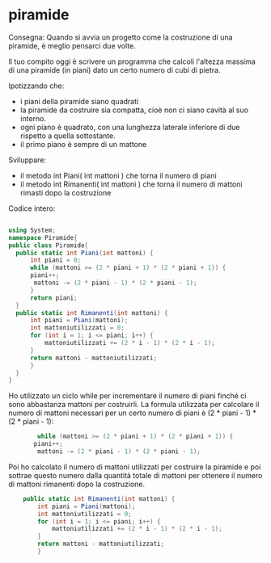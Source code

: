# piramide

Consegna:
Quando si avvia un progetto come la costruzione di una piramide, è meglio pensarci due volte.

Il tuo compito oggi è scrivere un programma che calcoli l'altezza massima di una piramide (in piani) dato un certo numero di cubi di pietra.

Ipotizzando che:

- i piani della piramide siano quadrati
- la piramide da costruire sia compatta, cioè non ci siano cavità al suo interno. 
- ogni piano è quadrato, con una lunghezza laterale inferiore di due rispetto a quella sottostante.
- il primo piano è sempre di un mattone

Sviluppare:
- il metodo int Piani( int mattoni ) che torna il numero di piani
- il metodo int Rimanenti( int mattoni ) che torna il numero di mattoni rimasti dopo la costruzione


 Codice intero:
  ```C#
  
  using System;
namespace Piramide{
public class Piramide{
    public static int Piani(int mattoni) {
        int piani = 0;
        while (mattoni >= (2 * piani + 1) * (2 * piani + 1)) {
        piani++;
         mattoni -= (2 * piani - 1) * (2 * piani - 1);
        }
        return piani;
    }
    public static int Rimanenti(int mattoni) {
        int piani = Piani(mattoni);
        int mattoniutilizzati = 0;
        for (int i = 1; i <= piani; i++) {
            mattoniutilizzati += (2 * i - 1) * (2 * i - 1);
        }
        return mattoni - mattoniutilizzati;
        }
    }
}
   ```

 Ho utilizzato un ciclo while per incrementare il numero di piani finché ci sono abbastanza mattoni per costruirli.
 La formula utilizzata per calcolare il numero di mattoni necessari per un certo numero di piani è (2 * piani - 1) * (2 * piani - 1):
 ```C#
         while (mattoni >= (2 * piani + 1) * (2 * piani + 1)) {
        piani++;
         mattoni -= (2 * piani - 1) * (2 * piani - 1);
 ```
 
Poi ho calcolato il numero di mattoni utilizzati per costruire la piramide e poi sottrae questo numero dalla quantità totale di mattoni per ottenere il numero di mattoni rimanenti dopo la costruzione.

```C#
    public static int Rimanenti(int mattoni) {
        int piani = Piani(mattoni);
        int mattoniutilizzati = 0;
        for (int i = 1; i <= piani; i++) {
            mattoniutilizzati += (2 * i - 1) * (2 * i - 1);
        }
        return mattoni - mattoniutilizzati;
        }
 ```


